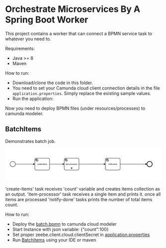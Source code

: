 # Orchestrate Microservices By A Spring Boot Worker

This project contains a worker that can connect a BPMN service task to whatever you need to.

Requirements:

* Java >= 8
* Maven

How to run:

* Download/clone the code in this folder.
* You need to set your Camunda cloud client connection details in the file `application.properties`. Simply replace the existing sample values.
* Run the application:


Now you need to  deploy BPMN files (under resources/processes) to camunda modeler.

## BatchItems
Demonstrates batch job.

![batch flow](batch.png)

'create-items' task receives 'count' variable and creates items collection as an output.
'item-processor' task receives a single item and prints it.
once all items are processed 'notify-done' tasks prints the number of total items count.

How to run:
- Deploy the [batch.bpmn](src/main/resources/processes/batch.bpmn) to camunda cloud modeler
- Start Instance with json variable: {"count":100}
- Set proper zeebe.client.cloud.clientSecret in [application.properties](src/main/resources/application.properties)
- Run [BatchItems](src/main/java/victor/prp/cammunda/poc/batch/BatchItems.java) using your IDE or maven

